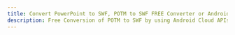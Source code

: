 ---title: Convert PowerPoint to SWF, POTM to SWF FREE Converter or Android SDKdescription: Free Conversion of POTM to SWF by using Android Cloud APIs & SDKs. Also Create, Edit & Render Microsoft Word & OpenOffice documents in the Cloud.---